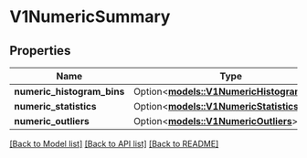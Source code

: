 # V1NumericSummary

## Properties

Name | Type | Description | Notes
------------ | ------------- | ------------- | -------------
**numeric_histogram_bins** | Option<[**models::V1NumericHistogramBins**](v1NumericHistogramBins.md)> |  | [optional]
**numeric_statistics** | Option<[**models::V1NumericStatistics**](v1NumericStatistics.md)> |  | [optional]
**numeric_outliers** | Option<[**models::V1NumericOutliers**](v1NumericOutliers.md)> |  | [optional]

[[Back to Model list]](../README.md#documentation-for-models) [[Back to API list]](../README.md#documentation-for-api-endpoints) [[Back to README]](../README.md)


